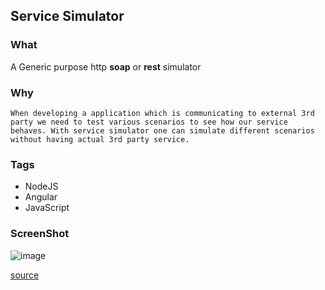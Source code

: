 ## Service Simulator
### What
    
A Generic purpose http __soap__ or __rest__ simulator     

### Why
    When developing a application which is communicating to external 3rd party we need to test various scenarios to see how our service behaves. With service simulator one can simulate different scenarios without having actual 3rd party service.
### Tags
* NodeJS
* Angular
* JavaScript

### ScreenShot
![image](https://github.com/sairamaj/service-simulator/blob/master/doc/images/summary.png)
    

[source](http://github.com/sairamaj/service-simulator)
    